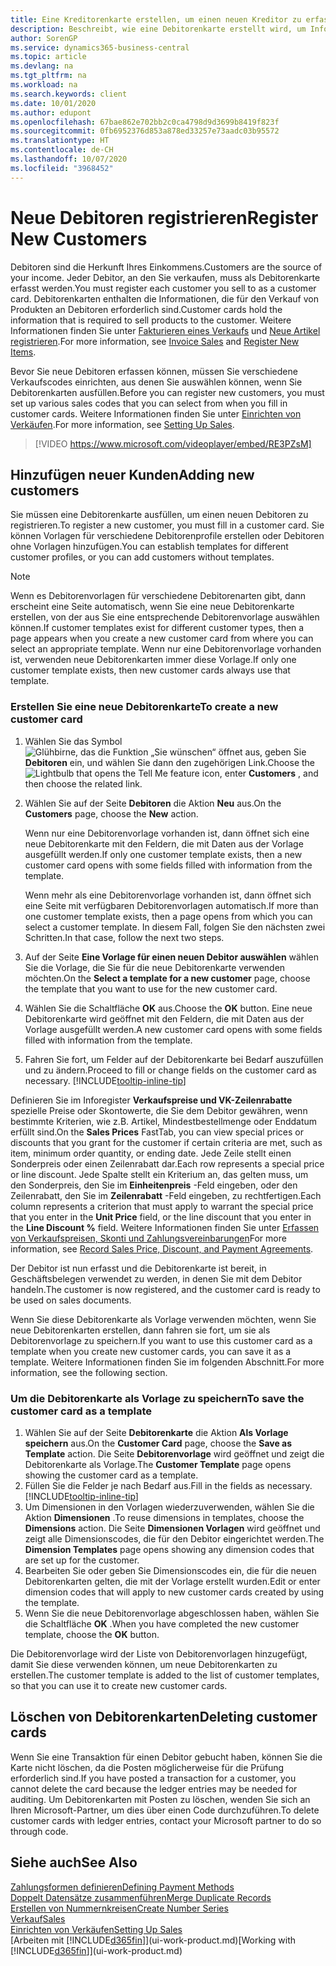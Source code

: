 ```yaml
---
title: Eine Kreditorenkarte erstellen, um einen neuen Kreditor zu erfassen | Microsoft Docs
description: Beschreibt, wie eine Debitorenkarte erstellt wird, um Informationen zu jedem neuen Debitor oder Clients zu erfassen, an die Sie verkaufen.
author: SorenGP
ms.service: dynamics365-business-central
ms.topic: article
ms.devlang: na
ms.tgt_pltfrm: na
ms.workload: na
ms.search.keywords: client
ms.date: 10/01/2020
ms.author: edupont
ms.openlocfilehash: 67bae862e702bb2c0ca4798d9d3699b8419f823f
ms.sourcegitcommit: 0fb6952376d853a878ed33257e73aadc03b95572
ms.translationtype: HT
ms.contentlocale: de-CH
ms.lasthandoff: 10/07/2020
ms.locfileid: "3968452"
---
```

# <a name="register-new-customers"></a><span data-ttu-id="dffe1-103">Neue Debitoren registrieren</span><span class="sxs-lookup"><span data-stu-id="dffe1-103">Register New Customers</span></span>

<span data-ttu-id="dffe1-104">Debitoren sind die Herkunft Ihres Einkommens.</span><span class="sxs-lookup"><span data-stu-id="dffe1-104">Customers are the source of your income.</span></span> <span data-ttu-id="dffe1-105">Jeder Debitor, an den Sie verkaufen, muss als Debitorenkarte erfasst werden.</span><span class="sxs-lookup"><span data-stu-id="dffe1-105">You must register each customer you sell to as a customer card.</span></span> <span data-ttu-id="dffe1-106">Debitorenkarten enthalten die Informationen, die für den Verkauf von Produkten an Debitoren erforderlich sind.</span><span class="sxs-lookup"><span data-stu-id="dffe1-106">Customer cards hold the information that is required to sell products to the customer.</span></span> <span data-ttu-id="dffe1-107">Weitere Informationen finden Sie unter [Fakturieren eines Verkaufs](sales-how-invoice-sales.md) und [Neue Artikel registrieren](inventory-how-register-new-items.md).</span><span class="sxs-lookup"><span data-stu-id="dffe1-107">For more information, see [Invoice Sales](sales-how-invoice-sales.md) and [Register New Items](inventory-how-register-new-items.md).</span></span>  

<span data-ttu-id="dffe1-108">Bevor Sie neue Debitoren erfassen können, müssen Sie verschiedene Verkaufscodes einrichten, aus denen Sie auswählen können, wenn Sie Debitorenkarten ausfüllen.</span><span class="sxs-lookup"><span data-stu-id="dffe1-108">Before you can register new customers, you must set up various sales codes that you can select from when you fill in customer cards.</span></span> <span data-ttu-id="dffe1-109">Weitere Informationen finden Sie unter [Einrichten von Verkäufen](sales-setup-sales.md).</span><span class="sxs-lookup"><span data-stu-id="dffe1-109">For more information, see [Setting Up Sales](sales-setup-sales.md).</span></span>

> [!VIDEO https://www.microsoft.com/videoplayer/embed/RE3PZsM]

## <a name="adding-new-customers"></a><span data-ttu-id="dffe1-110">Hinzufügen neuer Kunden</span><span class="sxs-lookup"><span data-stu-id="dffe1-110">Adding new customers</span></span>

<span data-ttu-id="dffe1-111">Sie müssen eine Debitorenkarte ausfüllen, um einen neuen Debitoren zu registrieren.</span><span class="sxs-lookup"><span data-stu-id="dffe1-111">To register a new customer, you must fill in a customer card.</span></span> <span data-ttu-id="dffe1-112">Sie können Vorlagen für verschiedene Debitorenprofile erstellen oder Debitoren ohne Vorlagen hinzufügen.</span><span class="sxs-lookup"><span data-stu-id="dffe1-112">You can establish templates for different customer profiles, or you can add customers without templates.</span></span>  

> [!NOTE]  
> <span data-ttu-id="dffe1-113">Wenn es Debitorenvorlagen für verschiedene Debitorenarten gibt, dann erscheint eine Seite automatisch, wenn Sie eine neue Debitorenkarte erstellen, von der aus Sie eine entsprechende Debitorenvorlage auswählen können.</span><span class="sxs-lookup"><span data-stu-id="dffe1-113">If customer templates exist for different customer types, then a page appears when you create a new customer card from where you can select an appropriate template.</span></span> <span data-ttu-id="dffe1-114">Wenn nur eine Debitorenvorlage vorhanden ist, verwenden neue Debitorenkarten immer diese Vorlage.</span><span class="sxs-lookup"><span data-stu-id="dffe1-114">If only one customer template exists, then new customer cards always use that template.</span></span>  

### <a name="to-create-a-new-customer-card"></a><span data-ttu-id="dffe1-115">Erstellen Sie eine neue Debitorenkarte</span><span class="sxs-lookup"><span data-stu-id="dffe1-115">To create a new customer card</span></span>

1. <span data-ttu-id="dffe1-116">Wählen Sie das Symbol ![Glühbirne, das die Funktion „Sie wünschen“ öffnet](media/ui-search/search_small.png "Tell Me-Funktion") aus, geben Sie **Debitoren** ein, und wählen Sie dann den zugehörigen Link.</span><span class="sxs-lookup"><span data-stu-id="dffe1-116">Choose the ![Lightbulb that opens the Tell Me feature](media/ui-search/search_small.png "Tell me what you want to do") icon, enter **Customers** , and then choose the related link.</span></span>  
2. <span data-ttu-id="dffe1-117">Wählen Sie auf der Seite **Debitoren** die Aktion **Neu** aus.</span><span class="sxs-lookup"><span data-stu-id="dffe1-117">On the **Customers** page, choose the **New** action.</span></span>

    <span data-ttu-id="dffe1-118">Wenn nur eine Debitorenvorlage vorhanden ist, dann öffnet sich eine neue Debitorenkarte mit den Feldern, die mit Daten aus der Vorlage ausgefüllt werden.</span><span class="sxs-lookup"><span data-stu-id="dffe1-118">If only one customer template exists, then a new customer card opens with some fields filled with information from the template.</span></span>

    <span data-ttu-id="dffe1-119">Wenn mehr als eine Debitorenvorlage vorhanden ist, dann öffnet sich eine Seite mit verfügbaren Debitorenvorlagen automatisch.</span><span class="sxs-lookup"><span data-stu-id="dffe1-119">If more than one customer template exists, then a page opens from which you can select a customer template.</span></span> <span data-ttu-id="dffe1-120">In diesem Fall, folgen Sie den nächsten zwei Schritten.</span><span class="sxs-lookup"><span data-stu-id="dffe1-120">In that case, follow the next two steps.</span></span>
3. <span data-ttu-id="dffe1-121">Auf der Seite **Eine Vorlage für einen neuen Debitor auswählen** wählen Sie die Vorlage, die Sie für die neue Debitorenkarte verwenden möchten.</span><span class="sxs-lookup"><span data-stu-id="dffe1-121">On the **Select a template for a new customer** page, choose the template that you want to use for the new customer card.</span></span>
4. <span data-ttu-id="dffe1-122">Wählen Sie die Schaltfläche **OK** aus.</span><span class="sxs-lookup"><span data-stu-id="dffe1-122">Choose the **OK** button.</span></span> <span data-ttu-id="dffe1-123">Eine neue Debitorenkarte wird geöffnet mit den Feldern, die mit Daten aus der Vorlage ausgefüllt werden.</span><span class="sxs-lookup"><span data-stu-id="dffe1-123">A new customer card opens with some fields filled with information from the template.</span></span>  
5. <span data-ttu-id="dffe1-124">Fahren Sie fort, um Felder auf der Debitorenkarte bei Bedarf auszufüllen und zu ändern.</span><span class="sxs-lookup"><span data-stu-id="dffe1-124">Proceed to fill or change fields on the customer card as necessary.</span></span> [!INCLUDE[tooltip-inline-tip](includes/tooltip-inline-tip_md.md)]

<span data-ttu-id="dffe1-125">Definieren Sie im Inforegister **Verkaufspreise und VK-Zeilenrabatte** spezielle Preise oder Skontowerte, die Sie dem Debitor gewähren, wenn bestimmte Kriterien, wie z.B. Artikel, Mindestbestellmenge oder Enddatum erfüllt sind.</span><span class="sxs-lookup"><span data-stu-id="dffe1-125">On the **Sales Prices** FastTab, you can view special prices or discounts that you grant for the customer if certain criteria are met, such as item, minimum order quantity, or ending date.</span></span> <span data-ttu-id="dffe1-126">Jede Zeile stellt einen Sonderpreis oder einen Zeilenrabatt dar.</span><span class="sxs-lookup"><span data-stu-id="dffe1-126">Each row represents a special price or line discount.</span></span> <span data-ttu-id="dffe1-127">Jede Spalte stellt ein Kriterium an, das gelten muss, um den Sonderpreis, den Sie im **Einheitenpreis** -Feld eingeben, oder den Zeilenrabatt, den Sie im **Zeilenrabatt** -Feld eingeben, zu rechtfertigen.</span><span class="sxs-lookup"><span data-stu-id="dffe1-127">Each column represents a criterion that must apply to warrant the special price that you enter in the **Unit Price** field, or the line discount that you enter in the **Line Discount %** field.</span></span> <span data-ttu-id="dffe1-128">Weitere Informationen finden Sie unter [Erfassen von Verkaufspreisen, Skonti und Zahlungsvereinbarungen](sales-how-record-sales-price-discount-payment-agreements.md)</span><span class="sxs-lookup"><span data-stu-id="dffe1-128">For more information, see [Record Sales Price, Discount, and Payment Agreements](sales-how-record-sales-price-discount-payment-agreements.md).</span></span>

<span data-ttu-id="dffe1-129">Der Debitor ist nun erfasst und die Debitorenkarte ist bereit, in Geschäftsbelegen verwendet zu werden, in denen Sie mit dem Debitor handeln.</span><span class="sxs-lookup"><span data-stu-id="dffe1-129">The customer is now registered, and the customer card is ready to be used on sales documents.</span></span>

<span data-ttu-id="dffe1-130">Wenn Sie diese Debitorenkarte als Vorlage verwenden möchten, wenn Sie neue Debitorenkarten erstellen, dann fahren sie fort, um sie als Debitorenvorlage zu speichern.</span><span class="sxs-lookup"><span data-stu-id="dffe1-130">If you want to use this customer card as a template when you create new customer cards, you can save it as a template.</span></span> <span data-ttu-id="dffe1-131">Weitere Informationen finden Sie im folgenden Abschnitt.</span><span class="sxs-lookup"><span data-stu-id="dffe1-131">For more information, see the following section.</span></span>  

### <a name="to-save-the-customer-card-as-a-template"></a><span data-ttu-id="dffe1-132">Um die Debitorenkarte als Vorlage zu speichern</span><span class="sxs-lookup"><span data-stu-id="dffe1-132">To save the customer card as a template</span></span>

1. <span data-ttu-id="dffe1-133">Wählen Sie auf der Seite **Debitorenkarte** die Aktion **Als Vorlage speichern** aus.</span><span class="sxs-lookup"><span data-stu-id="dffe1-133">On the **Customer Card** page, choose the **Save as Template** action.</span></span> <span data-ttu-id="dffe1-134">Die Seite **Debitorenvorlage** wird geöffnet und zeigt die Debitorenkarte als Vorlage.</span><span class="sxs-lookup"><span data-stu-id="dffe1-134">The **Customer Template** page opens showing the customer card as a template.</span></span>
2. <span data-ttu-id="dffe1-135">Füllen Sie die Felder je nach Bedarf aus.</span><span class="sxs-lookup"><span data-stu-id="dffe1-135">Fill in the fields as necessary.</span></span> [!INCLUDE[tooltip-inline-tip](includes/tooltip-inline-tip_md.md)]
3. <span data-ttu-id="dffe1-136">Um Dimensionen in den Vorlagen wiederzuverwenden, wählen Sie die Aktion **Dimensionen** .</span><span class="sxs-lookup"><span data-stu-id="dffe1-136">To reuse dimensions in templates, choose the **Dimensions** action.</span></span> <span data-ttu-id="dffe1-137">Die Seite **Dimensionen Vorlagen** wird geöffnet und zeigt alle Dimensionscodes, die für den Debitor eingerichtet werden.</span><span class="sxs-lookup"><span data-stu-id="dffe1-137">The **Dimension Templates** page opens showing any dimension codes that are set up for the customer.</span></span>
4. <span data-ttu-id="dffe1-138">Bearbeiten Sie oder geben Sie Dimensionscodes ein, die für die neuen Debitorenkarten gelten, die mit der Vorlage erstellt wurden.</span><span class="sxs-lookup"><span data-stu-id="dffe1-138">Edit or enter dimension codes that will apply to new customer cards created by using the template.</span></span>  
5. <span data-ttu-id="dffe1-139">Wenn Sie die neue Debitorenvorlage abgeschlossen haben, wählen Sie die Schaltfläche **OK** .</span><span class="sxs-lookup"><span data-stu-id="dffe1-139">When you have completed the new customer template, choose the **OK** button.</span></span>

<span data-ttu-id="dffe1-140">Die Debitorenvorlage wird der Liste von Debitorenvorlagen hinzugefügt, damit Sie diese verwenden können, um neue Debitorenkarten zu erstellen.</span><span class="sxs-lookup"><span data-stu-id="dffe1-140">The customer template is added to the list of customer templates, so that you can use it to create new customer cards.</span></span>

## <a name="deleting-customer-cards"></a><span data-ttu-id="dffe1-141">Löschen von Debitorenkarten</span><span class="sxs-lookup"><span data-stu-id="dffe1-141">Deleting customer cards</span></span>

<span data-ttu-id="dffe1-142">Wenn Sie eine Transaktion für einen Debitor gebucht haben, können Sie die Karte nicht löschen, da die Posten möglicherweise für die Prüfung erforderlich sind.</span><span class="sxs-lookup"><span data-stu-id="dffe1-142">If you have posted a transaction for a customer, you cannot delete the card because the ledger entries may be needed for auditing.</span></span> <span data-ttu-id="dffe1-143">Um Debitorenkarten mit Posten zu löschen, wenden Sie sich an Ihren Microsoft-Partner, um dies über einen Code durchzuführen.</span><span class="sxs-lookup"><span data-stu-id="dffe1-143">To delete customer cards with ledger entries, contact your Microsoft partner to do so through code.</span></span>  

## <a name="see-also"></a><span data-ttu-id="dffe1-144">Siehe auch</span><span class="sxs-lookup"><span data-stu-id="dffe1-144">See Also</span></span>

[<span data-ttu-id="dffe1-145">Zahlungsformen definieren</span><span class="sxs-lookup"><span data-stu-id="dffe1-145">Defining Payment Methods</span></span>](finance-payment-methods.md)  
[<span data-ttu-id="dffe1-146">Doppelt Datensätze zusammenführen</span><span class="sxs-lookup"><span data-stu-id="dffe1-146">Merge Duplicate Records</span></span>](sales-how-merge-duplicate-records.md)  
[<span data-ttu-id="dffe1-147">Erstellen von Nummernkreisen</span><span class="sxs-lookup"><span data-stu-id="dffe1-147">Create Number Series</span></span>](ui-create-number-series.md)  
[<span data-ttu-id="dffe1-148">Verkauf</span><span class="sxs-lookup"><span data-stu-id="dffe1-148">Sales</span></span>](sales-manage-sales.md)  
[<span data-ttu-id="dffe1-149">Einrichten von Verkäufen</span><span class="sxs-lookup"><span data-stu-id="dffe1-149">Setting Up Sales</span></span>](sales-setup-sales.md)  
<span data-ttu-id="dffe1-150">[Arbeiten mit [!INCLUDE[d365fin](includes/d365fin_md.md)]](ui-work-product.md)</span><span class="sxs-lookup"><span data-stu-id="dffe1-150">[Working with [!INCLUDE[d365fin](includes/d365fin_md.md)]](ui-work-product.md)</span></span>  
